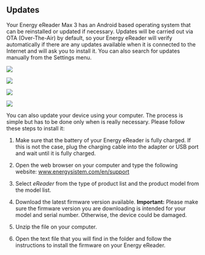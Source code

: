 ## Updates

Your Energy eReader Max 3 has an Android based operating system that can be reinstalled or updated if necessary. Updates will be carried out via OTA (Over-The-Air) by default, so your Energy eReader will verify automatically if there are any updates available when it is connected to the Internet and will ask you to install it. You can also search for updates manually from the Settings menu.

![](http://static.energysistem.com/images/manuals/42535/596394b6af3b8.jpg)

![](http://static.energysistem.com/images/manuals/42091/5499b46baa793.jpg)

![](http://static.energysistem.com/images/manuals/42091/5499b471ca8db.jpg)

![](http://static.energysistem.com/images/manuals/42091/5499b6cfbb499.jpg)

You can also update your device using your computer. The process is simple but has to be done only when is really necessary. Please follow these steps to install it:

1) Make sure that the battery of your Energy eReader is fully charged. If this is not the case, plug the charging cable into the adapter or USB port and wait until it is fully charged.

2) Open the web browser on your computer and type the following website: www.energysistem.com/en/support 

3) Select *eReader* from the type of product list and the product model from the model list.

4) Download the latest firmware version available. **Important:** Please make sure the firmware version you are downloading is intended for your model and serial number. Otherwise, the device could be damaged.

5) Unzip the file on your computer.

6) Open the text file that you will find in the folder and follow the instructions to install the firmware on your Energy eReader.

